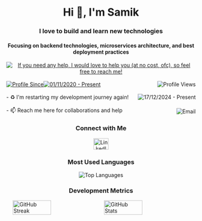 
  
<h1 align="center" > Hi 👋, I'm Samik </h1>

<h3 align="center" > <strong> I love to build and learn new technologies </strong>   </h3> 
<h4 align="center" > <strong> Focusing on backend technologies, microservices architecture, and best deployment practices </strong>   </h4> 

<div align="center">

<a  href="https://linkedin.com/in/proSamik" >
  <img align ="center" src="https://img.shields.io/badge/If_you_need_any_help,_I_would_love_to_help_you_(at_no_cost,_ofc),_so_feel_free_to_reach_me!-black" alt="If you need any help, I would love to help you (at no cost, ofc), so feel free to reach me!" />
</a>

</div>

<br>

<div style="display: flex; width: 100%; align-items: center;"><a href="https://linkedin.com/in/proSamik"><img src="https://img.shields.io/badge/Profile%20Since-red" alt="Profile Since" /></a><a href="https://linkedin.com/in/proSamik"><img src="https://img.shields.io/badge/01--Nov--2020-grey" alt="01/11/2020 - Present" /></a><a href="https://linkedin.com/in/proSamik" style="margin-left: auto;"><img src="https://komarev.com/ghpvc/?username=proSamik&label=Profile%20views&color=2363F7&style=flat" alt="Profile Views" align="right" /></a></div>

<br>

<div style="display: flex; width: 100%; align-items: center;">- ♻️ I'm restarting my development journey again!<a href="https://linkedin.com/in/proSamik" style="margin-left: auto;"><img src="https://img.shields.io/badge/17--Dec--2024-Present-red" alt="17/12/2024 - Present" align="right"/></a></div>

<br>

<div style="display: flex; width: 100%; align-items: center;"><span>- 📫 Reach me here for collaborations and help</span><a href="mailto:dev.samikc@gmail.com" style="margin-left: auto;"><img src="https://img.shields.io/badge/dev.samikc@gmail.com-red" alt="Email" align="right"/></a></div>



<div align="center">

<h3>Connect with Me</h3> 

<p>
  <a href="https://linkedin.com/in/proSamik" target="_blank">
    <img src="https://raw.githubusercontent.com/rahuldkjain/github-profile-readme-generator/master/src/images/icons/Social/linked-in-alt.svg" alt="LinkedIn" height="30" width="40" />
  </a>
</p>

</div>

<div align="center">
<h3> Most Used Languages </h3> 
<img src="https://github-readme-stats.vercel.app/api/top-langs?username=proSamik&theme=react&show_icons=true&locale=en&layout=compact" alt="Top Languages" />
</div>


<div style="display: flex; justify-content: center; flex-direction: column; align-items: center; width: 100%;">
    <h3 align="center">Development Metrics</h3>
    <div style="display: flex; justify-content: center; gap: 16px; width: 100%;">
        <img width="45%" src="https://github-readme-streak-stats.herokuapp.com/?user=proSamik&theme=react" alt="GitHub Streak" />
        <img width="45%" src="https://github-readme-stats.vercel.app/api?username=proSamik&theme=react&show_icons=true" alt="GitHub Stats" />
    </div>
</div>

<!-- 
<h3 align="center">Profile Data</h3>

<table>
<tr>
<th>Streak</th>
<th>GitHub Stats</th>
</tr>
<tr>
<td><img src="https://github-readme-streak-stats.herokuapp.com/?user=proSamik&theme=react" alt="GitHub Streak" /></td>
<td><img src="https://github-readme-stats.vercel.app/api?username=proSamik&theme=react&show_icons=true" alt="GitHub Stats" /></td>
</tr>
</table>

-->


<!-- Trophy Section (Optional, Uncomment to Use)
<div align="center">
  <a href="https://github.com/ryo-ma/github-profile-trophy" title="Go to Source">
    <img width=100% src="https://github-profile-trophy.vercel.app/?username=proSamik&theme=onedark&column=7" alt="GitHub Trophy" />
  </a>
</div>
-->

